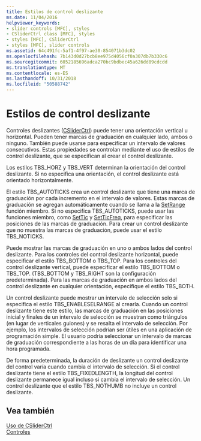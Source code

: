 ```yaml
---
title: Estilos de control deslizante
ms.date: 11/04/2016
helpviewer_keywords:
- slider controls [MFC], styles
- CSliderCtrl class [MFC], styles
- styles [MFC], CSliderCtrl
- styles [MFC], slider controls
ms.assetid: 64c491fc-5af1-4f97-ae30-854071b3dc02
ms.openlocfilehash: 7b143d0d27bcb8ee975d4056cf0a307db7b330c6
ms.sourcegitcommit: 6052185696adca270bc9bdbec45a626dd89cdcdd
ms.translationtype: MT
ms.contentlocale: es-ES
ms.lasthandoff: 10/31/2018
ms.locfileid: "50588742"
---
```

# <a name="slider-control-styles"></a>Estilos de control deslizante

Controles deslizantes ([CSliderCtrl](../mfc/reference/csliderctrl-class.md)) puede tener una orientación vertical u horizontal. Pueden tener marcas de graduación en cualquier lado, ambos o ninguno. También puede usarse para especificar un intervalo de valores consecutivos. Estas propiedades se controlan mediante el uso de estilos de control deslizante, que se especifican al crear el control deslizante.

Los estilos TBS_HORZ y TBS_VERT determinan la orientación del control deslizante. Si no especifica una orientación, el control deslizante está orientado horizontalmente.

El estilo TBS_AUTOTICKS crea un control deslizante que tiene una marca de graduación por cada incremento en el intervalo de valores. Estas marcas de graduación se agregan automáticamente cuando se llama a la [SetRange](../mfc/reference/csliderctrl-class.md#setrange) función miembro. Si no especifica TBS_AUTOTICKS, puede usar las funciones miembro, como [SetTic](../mfc/reference/csliderctrl-class.md#settic) y [SetTicFreq](../mfc/reference/csliderctrl-class.md#setticfreq), para especificar las posiciones de las marcas de graduación. Para crear un control deslizante que no muestra las marcas de graduación, puede usar el estilo TBS_NOTICKS.

Puede mostrar las marcas de graduación en uno o ambos lados del control deslizante. Para los controles del control deslizante horizontal, puede especificar el estilo TBS_BOTTOM o TBS_TOP. Para los controles del control deslizante vertical, puede especificar el estilo TBS_BOTTOM o TBS_TOP. (TBS_BOTTOM y TBS_RIGHT son la configuración predeterminada). Para las marcas de graduación en ambos lados del control deslizante en cualquier orientación, especifique el estilo TBS_BOTH.

Un control deslizante puede mostrar un intervalo de selección solo si especifica el estilo TBS_ENABLESELRANGE al crearla. Cuando un control deslizante tiene este estilo, las marcas de graduación en las posiciones inicial y finales de un intervalo de selección se muestran como triángulos (en lugar de verticales guiones) y se resalta el intervalo de selección. Por ejemplo, los intervalos de selección podrían ser útiles en una aplicación de programación simple. El usuario podría seleccionar un intervalo de marcas de graduación correspondiente a las horas de un día para identificar una hora programada.

De forma predeterminada, la duración de deslizante un control deslizante del control varía cuando cambia el intervalo de selección. Si el control deslizante tiene el estilo TBS_FIXEDLENGTH, la longitud del control deslizante permanece igual incluso si cambia el intervalo de selección. Un control deslizante que el estilo TBS_NOTHUMB no incluye un control deslizante.

## <a name="see-also"></a>Vea también

[Uso de CSliderCtrl](../mfc/using-csliderctrl.md)<br/>
[Controles](../mfc/controls-mfc.md)

